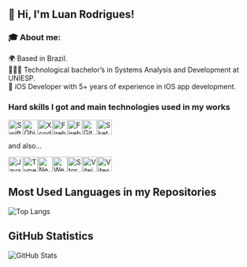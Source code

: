 ## 👋 Hi, I'm Luan Rodrigues!

### 🎓 About me:

🌍 Based in Brazil.<br/>
👨🏽‍🎓 Technological bachelor’s in Systems Analysis and Development at UNIESP.<br/>
📱 iOS Developer with 5+ years of experience in iOS app development.<br/>

### Hard skills I got and main technologies used in my works

<section style="display: flex; align-item: center;">

  <img alt="Swift" title="Swift" height="30" src="https://cdn.jsdelivr.net/gh/devicons/devicon@latest/icons/swift/swift-original.svg" />
  <img alt="Objective-C" title="Objective-C" height="30" src="https://cdn.jsdelivr.net/gh/devicons/devicon@latest/icons/objectivec/objectivec-plain.svg" />      
  <img alt="Xcode" title="Xcode" height="30" src="https://cdn.jsdelivr.net/gh/devicons/devicon@latest/icons/xcode/xcode-original.svg" />     
  <img alt="Firebase" title="Firebase" height="30" src="https://cdn.jsdelivr.net/gh/devicons/devicon@latest/icons/firebase/firebase-original.svg" />
  <img alt="Firebase" title="Firebase" height="30" src="https://cdn.jsdelivr.net/gh/devicons/devicon@latest/icons/git/git-original.svg" /> 
  <img alt="GitActions" title="GitActions" height="30" src="https://cdn.jsdelivr.net/gh/devicons/devicon@latest/icons/githubactions/githubactions-original.svg" />  
  <img alt="Sketch" title="Sketch" height="30" src="https://cdn.jsdelivr.net/gh/devicons/devicon@latest/icons/sketch/sketch-original.svg" />
        
</section>

and also...

<section style="display: flex; align-item: center">
  <img alt="Javascript" title="Javascript" height="30" src="https://cdn.jsdelivr.net/gh/devicons/devicon@latest/icons/javascript/javascript-original.svg" />
  <img alt="Typescript" title="Typescript" height="30" src="https://cdn.jsdelivr.net/gh/devicons/devicon@latest/icons/typescript/typescript-original.svg" /> 
  <img alt="Nextjs" title="Nextjs" height="30" src="https://cdn.jsdelivr.net/gh/devicons/devicon@latest/icons/nextjs/nextjs-original-wordmark.svg" />
  <img alt="Webpack" title="Webpack" height="30" src="https://cdn.jsdelivr.net/gh/devicons/devicon@latest/icons/webpack/webpack-original.svg" />
  <img alt="Storybook" title="Storybook" height="30" src="https://cdn.jsdelivr.net/gh/devicons/devicon@latest/icons/storybook/storybook-original.svg" />
  <img alt="Vitejs" title="Vitejs" height="30" src="https://cdn.jsdelivr.net/gh/devicons/devicon@latest/icons/vitejs/vitejs-original.svg" />
  <img alt="Vitest" title="Vitest" height="30" src="https://cdn.jsdelivr.net/gh/devicons/devicon@latest/icons/vitest/vitest-original.svg" /> 
</section>

## **Most Used Languages ​​in my Repositories**

![Top Langs](https://github-readme-stats-git-masterrstaa-rickstaa.vercel.app/api/top-langs/?username=luansantosco&layout=compact&bg_color=000&border_color=ee19c3&title_color=44f3f6&text_color=FFF)

## **GitHub Statistics**

![GitHub Stats](https://github-readme-stats.vercel.app/api?username=luansantosco&theme=transparent&bg_color=000&border_color=ee19c3&show_icons=true&icon_color=ee19c3&title_color=44f3f6&text_color=FFF)
